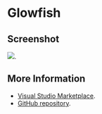 # Glowfish



## Screenshot
![](https://raw.githubusercontent.com/gerane/VSCodeThemes/master/gerane.Theme-Glowfish/screenshot.png).


## More Information
* [Visual Studio Marketplace](https://marketplace.visualstudio.com/items/gerane.Theme-Glowfish).
* [GitHub repository](https://github.com/gerane/VSCodeThemes).

